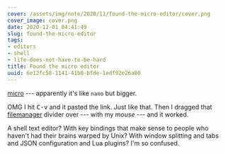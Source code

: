 ```yaml
---
cover: /assets/img/note/2020/11/found-the-micro-editor/cover.png
cover_image: cover.png
date: 2020-12-01 04:41:49
slug: found-the-micro-editor
tags:
- editors
- shell
- life-does-not-have-to-be-hard
title: Found the micro editor
uuid: 6e12fc58-1141-41b0-bfde-1edf92e26a80
---
```


[micro]: https://micro-editor.github.io/
[filemanager]: https://github.com/NicolaiSoeborg/filemanager-plugin

[micro][] --- apparently it's like `nano` but bigger.

OMG I hit <kbd>C-v</kbd> and it pasted the link.
Just like that.
Then I dragged that [filemanager][] divider over --- with my *mouse* --- and it worked.

A shell text editor?
With key bindings that make sense to people who haven't had their brains warped by Unix?
With window splitting and tabs and JSON configuration and Lua plugins?
I'm so confused.